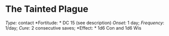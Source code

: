 ﻿---
name: The Tainted Plague
type: contact
fortitude: DC 15 (see description)
onset: 1 day
frequency: 1/day
effect:
  "1d6 Con and 1d6 Wis"
cure: 2 consecutive saves
---

# The Tainted Plague
 *Type:* contact
*Fortitude: * DC 15 (see description) *Onset:* 1 day; *Frequency*: 1/day; *Cure:* 2 consecutive saves;
*Effect: * 1d6 Con and 1d6 Wis